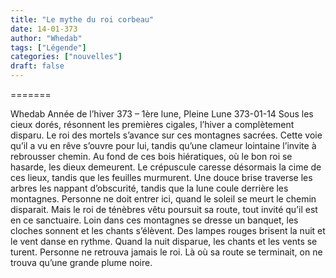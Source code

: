 ```yaml
---
title: "Le mythe du roi corbeau"
date: 14-01-373
author: "Whedab"
tags: ["Légende"]
categories: ["nouvelles"]
draft: false
---
```

=======

Whedab Année de l’hiver 373 – 1ère lune, Pleine Lune 373-01-14
Sous les cieux dorés, résonnent les premières cigales, l’hiver a complètement disparu.
Le roi des mortels s’avance sur ces montagnes sacrées.
Cette voie qu’il a vu en rêve s’ouvre pour lui, tandis qu’une clameur lointaine l’invite à
rebrousser chemin.
Au fond de ces bois hiératiques, où le bon roi se hasarde, les dieux demeurent.
Le crépuscule caresse désormais la cime de ces lieux, tandis que les feuilles murmurent.
Une douce brise traverse les arbres les nappant d’obscurité, tandis que la lune coule
derrière les montagnes.
Personne ne doit entrer ici, quand le soleil se meurt le chemin disparait. Mais le roi de
ténèbres vêtu poursuit sa route, tout invité qu’il est en ce sanctuaire.
Loin dans ces montagnes se dresse un banquet, les cloches sonnent et les chants
s’élèvent. Des lampes rouges brisent la nuit et le vent danse en rythme.
Quand la nuit disparue, les chants et les vents se turent.
Personne ne retrouva jamais le roi.
Là où sa route se terminait, on ne trouva qu’une grande plume noire.